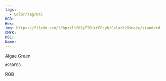 ```yaml
---
tags:
  - Color/Tag/NTC
RGB:
Hex:
img: https://filedn.com/l0hpzxl1f01yT7GHxtF8cyk/Color%20Snake/standard_csv_to_svg/93DFB8.svg
CMYK:
HSL:
Name:
---
```

Algae Green
```palette
#93DFB8
```
RGB
